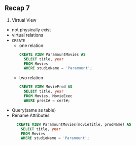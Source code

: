 ## Recap 7

1. Virtual View
  - not physically exist
  - virtual relations
  - `CREATE`
    * one relation
      ```sql
      CREATE VIEW ParamountMovies AS
        SELECT title, year
        FROM Movies
        WHERE studioName = 'Paramount';
      ```
    * two relation
      ```sql
      CREATE VIEW MovieProd AS
        SELECT title, year
        FROM Movies, MovieExec
        WHERE presC# = cert#;
      ```
  - Query(same as table)
  - Rename Attributes
    ```sql
      CREATE VIEW ParamountMovies(movieTitle, prodName) AS
        SELECT title, year
        FROM Movies
        WHERE studioName = 'Paramount';
      ```
